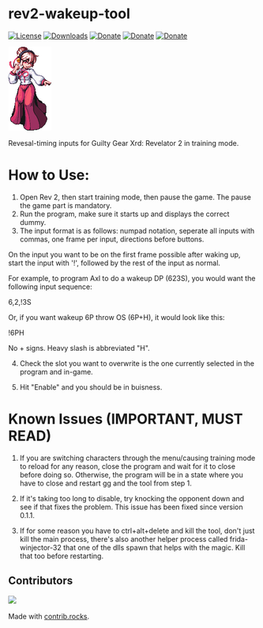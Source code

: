 # rev2-wakeup-tool

[![License](https://img.shields.io/github/license/iquis/rev2-wakeup-tool?style=flat-square)](https://github.com/iquis/rev2-wakeup-tool/blob/master/LICENSE)
[![Downloads](https://img.shields.io/github/downloads/iquis/rev2-wakeup-tool/total?style=flat-square)](https://github.com/iquis/rev2-wakeup-tool/releases/latest)
[![Donate](https://shields.io/badge/ko--fi-support%20me-green?logo=ko-fi&style=flat-square)](https://ko-fi.com/iquis)
[![Donate](https://shields.io/badge/paypal-support%20me-green?logo=paypal&style=flat-square)](https://paypal.me/Iquisiquis)
[![Donate](https://shields.io/badge/patreon-support%20me-green?logo=patreon&style=flat-square)](https://patreon.com/Iquis)

![rev2-wakeup-tool Logo](.github/logo/Haehyun.png "Wakeup tool Logo")

Revesal-timing inputs for Guilty Gear Xrd: Revelator 2 in training mode.

# How to Use:

1. Open Rev 2, then start training mode, then pause the game.  The pause the game part is mandatory.
2. Run the program, make sure it starts up and displays the correct dummy.
3. The input format is as follows: numpad notation, seperate all inputs with commas, one frame per input, directions before buttons.

On the input you want to be on the first frame possible after waking up, start the input with '!', followed by the rest of the input as normal.

For example, to program Axl to do a wakeup DP (623S), you would want the following input sequence:

6,2,!3S

Or, if you want wakeup 6P throw OS (6P+H), it would look like this:

!6PH

No + signs.  Heavy slash is abbreviated "H".  

4. Check the slot you want to overwrite is the one currently selected in the program and in-game.

5. Hit "Enable" and you should be in buisness.  

# Known Issues (IMPORTANT, MUST READ)

1. If you are switching characters through the menu/causing training mode to reload for any reason, close the program and wait for it to close before doing so.  Otherwise, the program will be in a state where you have to close and restart gg and the tool from step 1.

2. If it's taking too long to disable, try knocking the opponent down and see if that fixes the problem.  This issue has been fixed since version 0.1.1.  

3. If for some reason you have to ctrl+alt+delete and kill the tool, don't just kill the main process, there's also another helper process called frida-winjector-32 that one of the dlls spawn that helps with the magic.  Kill that too before restarting.


## Contributors
<a href="https://github.com/Iquis/rev2-wakeup-tool/graphs/contributors">
  <img src="https://contrib.rocks/image?repo=Iquis/rev2-wakeup-tool" />
</a>

Made with [contrib.rocks](https://contrib.rocks).
